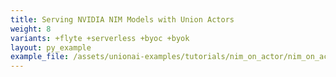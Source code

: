 ```yaml
---
title: Serving NVIDIA NIM Models with Union Actors
weight: 8
variants: +flyte +serverless +byoc +byok
layout: py_example
example_file: /assets/unionai-examples/tutorials/nim_on_actor/nim_on_actor.py
---
```

